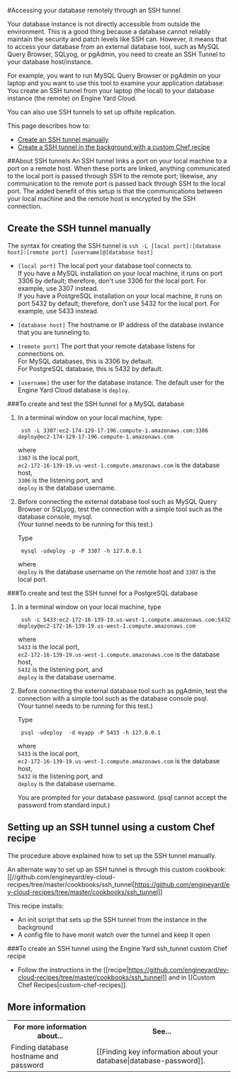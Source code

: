 #Accessing your database remotely through an SSH tunnel

Your database instance is not directly accessible from outside the environment. This is a good thing because a database cannot reliably maintain the security and patch levels like SSH can. However, it means that to access your database from an external database tool, such as MySQL Query Browser, SQLyog, or pgAdmin, you need to create an SSH Tunnel to your database host/instance. 

For example, you want to run MySQL Query Browser or pgAdmin on your laptop and you want to use this tool to examine your application database: You create an SSH tunnel from your laptop (the local) to your database instance (the remote) on Engine Yard Cloud. 

You can also use SSH tunnels to set up offsite replication.

This page describes how to:  

* [Create an SSH tunnel manually][1]
* [Create a SSH tunnel in the background with a custom Chef recipe][2]

##About SSH tunnels
An SSH tunnel links a port on your local machine to a port on a remote host. When these ports are linked, anything communicated to the local port is passed through SSH to the remote port; likewise, any communication to the remote port is passed back through SSH to the local port. The added benefit of this setup is that the communications between your local machine and the remote host is encrypted by the SSH connection.

<h2 id="topic1">Create the SSH tunnel manually</h2>

The syntax for creating the SSH tunnel is `ssh -L [local port]:[database host]:[remote port] [username]@[database host]`

* `[local port]` The local port your database tool connects to.   
    If you have a MySQL installation on your local machine, it runs on port 3306 by default; therefore, don't use 3306 for the local port. For example, use 3307 instead.  
    If you have a PostgreSQL installation on your local machine, it runs on port 5432 by default; therefore, don't use 5432 for the local port. For example, use 5433 instead.

* `[database host]` The hostname or IP address of the database instance that you are tunneling to.

* `[remote port]` The port that your remote database listens for connections on.  
    For MySQL databases, this is 3306 by default.  
    For PostgreSQL database, this is 5432 by default.

* `[username]` the user for the database instance. The default user for the Engine Yard Cloud database is `deploy`.

###To create and test the SSH tunnel for a MySQL database

1. In a terminal window on your local machine, type:

        ssh -L 3307:ec2-174-129-17-196.compute-1.amazonaws.com:3306 deploy@ec2-174-129-17-196.compute-1.amazonaws.com

    where  
    `3307` is the local port,  
    `ec2-172-16-139-19.us-west-1.compute.amazonaws.com` is the database host,  
    `3306` is the listening port, and  
    `deploy` is the database username.

2. Before connecting the external database tool such as MySQL Query Browser or SQLyog, test the connection with a simple tool such as the database console, mysql.  
(Your tunnel needs to be running for this test.)

    Type		 

        mysql -udeploy -p -P 3307 -h 127.0.0.1

    where  
    `deploy` is the database username on the remote host and 
    `3307` is the local port.
        
###To create and test the SSH tunnel for a PostgreSQL database

1. In a terminal window on your local machine, type
		
	    ssh -L 5433:ec2-172-16-139-19.us-west-1.compute.amazonaws.com:5432 deploy@ec2-172-16-139-19.us-west-1.compute.amazonaws.com

    where  
    `5433` is the local port,  
    `ec2-172-16-139-19.us-west-1.compute.amazonaws.com` is the database host,  
    `5432` is the listening port, and  
    `deploy` is the database username.

2. Before connecting the external database tool such as pgAdmin, test the connection with a simple tool such as the database console psql.  
    (Your tunnel needs to be running for this test.)

	Type		 
	    
	    psql -udeploy  -d myapp -P 5433 -h 127.0.0.1
	
    where  
    `5433` is the local port,  
    `ec2-172-16-139-19.us-west-1.compute.amazonaws.com` is the database host,  
    `5432` is the listening port, and  
    `deploy` is the database username.


    You are prompted for your database password. (psql cannot accept the password from standard input.)



<h2 id="topic2"> Setting up an SSH tunnel using a custom Chef recipe</h2>

The procedure above explained how to set up the SSH tunnel manually. 

An alternate way to set up an SSH tunnel is through this custom cookbook: [[//github.com/engineyard/ey-cloud-recipes/tree/master/cookbooks/ssh_tunnel|https://github.com/engineyard/ey-cloud-recipes/tree/master/cookbooks/ssh_tunnel]]

This recipe installs:

* An init script that sets up the SSH tunnel from the instance in the background
* A config file to have monit watch over the tunnel and keep it open

###To create an SSH tunnel using the Engine Yard ssh_tunnel custom Chef recipe

* Follow the instructions in the [[recipe|https://github.com/engineyard/ey-cloud-recipes/tree/master/cookbooks/ssh_tunnel]] and in [[Custom Chef Recipes|custom-chef-recipes]].

<h2 id="topic5"> More information</h2>

<table>
	  <tr>
	    <th>For more information about...</th><th>See...</th>
	  </tr>
	  <tr>
	    <td>Finding database hostname and password</td><td>[[Finding key information about your database|database-password]].</td></td>
	  </tr>
</table>


[1]: #topic1        "topic1"
[2]: #topic2        "topic2"
[3]: #topic3        "topic3"
[4]: #topic4		"topic4"
[5]: #topic5        "topic5"